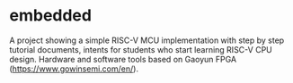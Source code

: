 # embedded
A project showing a simple RISC-V MCU implementation with step by step tutorial documents, intents for students who start learning RISC-V CPU design.
Hardware and software tools based on Gaoyun FPGA (https://www.gowinsemi.com/en/). 
